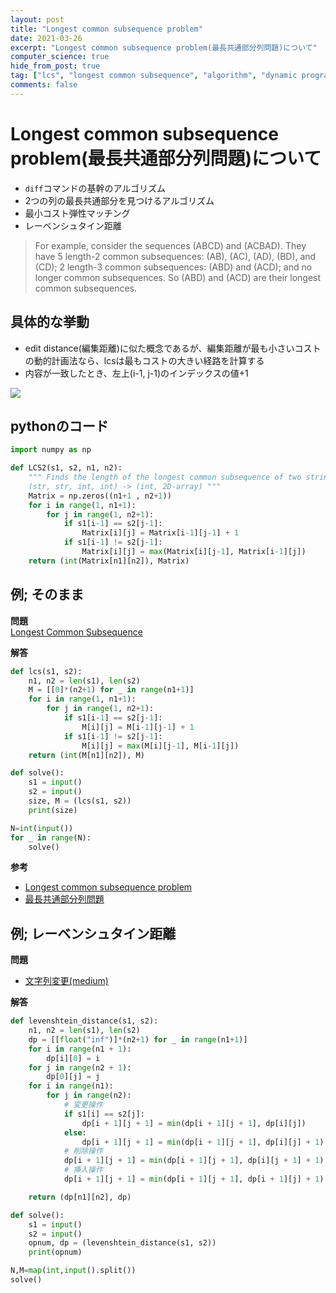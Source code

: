 ```yaml
---
layout: post
title: "Longest common subsequence problem"
date: 2021-03-26
excerpt: "Longest common subsequence problem(最長共通部分列問題)について"
computer_science: true
hide_from_post: true
tag: ["lcs", "longest common subsequence", "algorithm", "dynamic programming"]
comments: false
---
```


# Longest common subsequence problem(最長共通部分列問題)について
 - `diff`コマンドの基幹のアルゴリズム
 - 2つの列の最長共通部分を見つけるアルゴリズム
 - 最小コスト弾性マッチング
 - レーベンシュタイン距離

> For example, consider the sequences (ABCD) and (ACBAD). They have 5 length-2 common subsequences: (AB), (AC), (AD), (BD), and (CD); 2 length-3 common subsequences: (ABD) and (ACD); and no longer common subsequences. So (ABD) and (ACD) are their longest common subsequences.

## 具体的な挙動
 - edit distance(編集距離)に似た概念であるが、編集距離が最も小さいコストの動的計画法なら、lcsは最もコストの大きい経路を計算する
 - 内容が一致したとき、左上(i-1, j-1)のインデックスの値+1

<div>
  <img src="https://user-images.githubusercontent.com/4949982/112627153-8d208000-8e74-11eb-86c1-c4e0ca89e6d7.png">
</div>

## pythonのコード

```python
import numpy as np

def LCS2(s1, s2, n1, n2):
    """ Finds the length of the longest common subsequence of two strings
    (str, str, int, int) -> (int, 2D-array) """
    Matrix = np.zeros((n1+1 , n2+1))
    for i in range(1, n1+1):
        for j in range(1, n2+1):
            if s1[i-1] == s2[j-1]:
                Matrix[i][j] = Matrix[i-1][j-1] + 1
            if s1[i-1] != s2[j-1]:
                Matrix[i][j] = max(Matrix[i][j-1], Matrix[i-1][j])
    return (int(Matrix[n1][n2]), Matrix)
```

## 例; そのまま

**問題**  
[Longest Common Subsequence](https://judge.u-aizu.ac.jp/onlinejudge/description.jsp?id=ALDS1_10_C)  

**解答**  
```python
def lcs(s1, s2):
    n1, n2 = len(s1), len(s2)
    M = [[0]*(n2+1) for _ in range(n1+1)]
    for i in range(1, n1+1):
        for j in range(1, n2+1):
            if s1[i-1] == s2[j-1]:
                M[i][j] = M[i-1][j-1] + 1
            if s1[i-1] != s2[j-1]:
                M[i][j] = max(M[i][j-1], M[i-1][j])
    return (int(M[n1][n2]), M)

def solve():
    s1 = input()
    s2 = input()
    size, M = (lcs(s1, s2))
    print(size)

N=int(input())
for _ in range(N):
    solve()
```
**参考**  
 - [Longest common subsequence problem](https://en.wikipedia.org/wiki/Longest_common_subsequence_problem)
 - [最長共通部分列問題](https://ja.wikipedia.org/wiki/%E6%9C%80%E9%95%B7%E5%85%B1%E9%80%9A%E9%83%A8%E5%88%86%E5%88%97%E5%95%8F%E9%A1%8C)


## 例; レーベンシュタイン距離

**問題**  
 - [文字列変更(medium)](https://yukicoder.me/problems/no/225)
  
**解答**  

```python
def levenshtein_distance(s1, s2):
    n1, n2 = len(s1), len(s2)
    dp = [[float("inf")]*(n2+1) for _ in range(n1+1)]
    for i in range(n1 + 1):
        dp[i][0] = i
    for j in range(n2 + 1):
        dp[0][j] = j
    for i in range(n1):
        for j in range(n2):
            # 変更操作
            if s1[i] == s2[j]:
                dp[i + 1][j + 1] = min(dp[i + 1][j + 1], dp[i][j])
            else:
                dp[i + 1][j + 1] = min(dp[i + 1][j + 1], dp[i][j] + 1)
            # 削除操作
            dp[i + 1][j + 1] = min(dp[i + 1][j + 1], dp[i][j + 1] + 1)
            # 挿入操作
            dp[i + 1][j + 1] = min(dp[i + 1][j + 1], dp[i + 1][j] + 1)

    return (dp[n1][n2], dp)

def solve():
    s1 = input()
    s2 = input()
    opnum, dp = (levenshtein_distance(s1, s2))
    print(opnum)

N,M=map(int,input().split())
solve()
```
